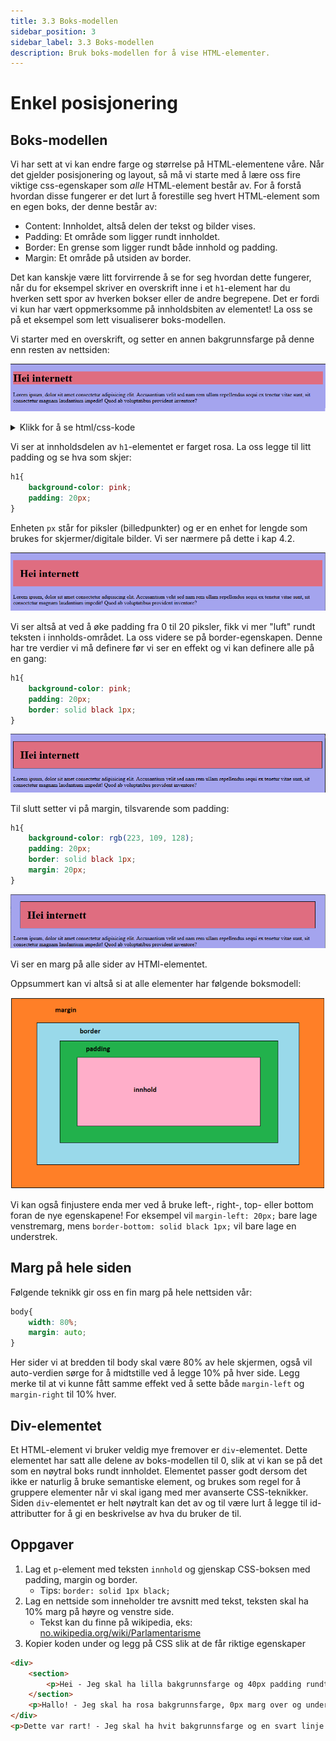 ```yaml
---
title: 3.3 Boks-modellen
sidebar_position: 3
sidebar_label: 3.3 Boks-modellen
description: Bruk boks-modellen for å vise HTML-elementer.
---
```


# Enkel posisjonering

## Boks-modellen

Vi har sett at vi kan endre farge og størrelse på HTML-elementene våre. Når det gjelder posisjonering og layout, så må vi starte med å lære oss fire viktige css-egenskaper som *alle* HTML-element består av. For å forstå hvordan disse fungerer er det lurt å forestille seg hvert HTML-element som en egen boks, der denne består av:

* Content: Innholdet, altså delen der tekst og bilder vises.
* Padding: Et område som ligger rundt innholdet.
* Border: En grense som ligger rundt både innhold og padding.
* Margin: Et område på utsiden av border.

Det kan kanskje være litt forvirrende å se for seg hvordan dette fungerer, når du for eksempel skriver en overskrift inne i et `h1`-element har du hverken sett spor av hverken bokser eller de andre begrepene. Det er fordi vi kun har vært oppmerksomme på innholdsbiten av elementet! La oss se på et eksempel som lett visualiserer boks-modellen. 

Vi starter med en overskrift, og setter en annen bakgrunnsfarge på denne enn resten av nettsiden:

![alt text](./bilder/3_3%20-%20cssboksen/cssoverskrift0.png)

<details>
    <summary>Klikk for å se html/css-kode</summary>

```html
<!DOCTYPE html>
<html lang="en">
<head>
    <meta charset="UTF-8">
    <meta http-equiv="X-UA-Compatible" content="IE=edge">
    <meta name="viewport" content="width=device-width, initial-scale=1.0">
    <title>Document</title>
    <style>
        body{
            background-color: rgb(164, 164, 238);
        }
        h1{
            background-color: rgb(223, 109, 128);
        }

    </style>
</head>
<body>
    <h1>Hei internett</h1>
    <p>Lorem ipsum, dolor sit amet consectetur adipisicing elit.
    Accusantium velit sed nam rem ullam repellendus sequi ex tenetur vitae sunt,
    sit consectetur magnam laudantium impedit! Quod ab voluptatibus provident inventore?</p>
</body>
</html>
```

</details>

Vi ser at innholdsdelen av `h1`-elementet er farget rosa. La oss legge til litt padding og se hva som skjer:

```css
h1{
    background-color: pink;
    padding: 20px;
}
```

Enheten `px` står for piksler (billedpunkter) og er en enhet for lengde som brukes for skjermer/digitale bilder. Vi ser nærmere på dette i kap 4.2.

![alt text](./bilder/3_3%20-%20cssboksen/cssoverskrift.png)

Vi ser altså at ved å øke padding fra 0 til 20 piksler, fikk vi mer "luft" rundt teksten i innholds-området. La oss videre se på border-egenskapen. Denne har tre verdier vi må definere før vi ser en effekt og vi kan definere alle på en gang:

```css
h1{
    background-color: pink;
    padding: 20px;
    border: solid black 1px;
}
```

![alt text](./bilder/3_3%20-%20cssboksen/cssoverskrift2.png)

Til slutt setter vi på margin, tilsvarende som padding:

```css
h1{
    background-color: rgb(223, 109, 128);
    padding: 20px;
    border: solid black 1px;
    margin: 20px;
}
```
![alt text](./bilder/3_3%20-%20cssboksen/cssoverskrift3.png)

Vi ser en marg på alle sider av HTMl-elementet.

Oppsummert kan vi altså si at alle elementer har følgende boksmodell:

![alt text](./bilder/3_3%20-%20cssboksen/cssboks.png)

Vi kan også finjustere enda mer ved å bruke left-, right-, top- eller bottom foran de nye egenskapene! For eksempel vil `margin-left: 20px;` bare lage venstremarg, mens `border-bottom: solid black 1px;` vil bare lage en understrek.

## Marg på hele siden

Følgende teknikk gir oss en fin marg på hele nettsiden vår:

```css
body{
    width: 80%;
    margin: auto;
}
```
Her sider vi at bredden til body skal være 80% av hele skjermen, også vil auto-verdien sørge for å midtstille ved å legge 10% på hver side. Legg merke til at vi kunne fått samme effekt ved å sette både `margin-left` og `margin-right` til 10% hver.

## Div-elementet

Et HTML-element vi bruker veldig mye fremover er `div`-elementet. Dette elementet har satt alle delene av boks-modellen til 0, slik at vi kan se på det som en nøytral boks rundt innholdet. Elementet passer godt dersom det ikke er naturlig å bruke semantiske element, og brukes som regel for å gruppere elementer når vi skal igang med mer avanserte CSS-teknikker. Siden `div`-elementet er helt nøytralt kan det av og til være lurt å legge til id-attributter for å gi en beskrivelse av hva du bruker de til.

## Oppgaver

1. Lag et `p`-element med teksten `innhold` og gjenskap CSS-boksen med padding, margin og border.
   - Tips: `border: solid 1px black;`
2. Lag en nettside som inneholder tre avsnitt med tekst, teksten skal ha 10% marg på høyre og venstre side.
    - Tekst kan du finne på wikipedia, eks: [no.wikipedia.org/wiki/Parlamentarisme](https://no.wikipedia.org/wiki/Parlamentarisme)
3. Kopier koden under og legg på CSS slik at de får riktige egenskaper

```html
<div>
    <section>
        <p>Hei - Jeg skal ha lilla bakgrunnsfarge og 40px padding rundt hele innholdet</p>
    </section>
    <p>Hallo! - Jeg skal ha rosa bakgrunnsfarge, 0px marg over og under og 15px marg på venstre og høyre side</p>
</div>
<p>Dette var rart! - Jeg skal ha hvit bakgrunnsfarge og en svart linje over og under<p>
```
